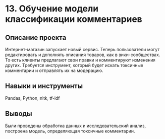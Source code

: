 # 13. Обучение модели классификации комментариев

## Описание проекта
Интернет-магазин запускает новый сервис. Теперь пользователи могут редактировать и дополнять описания товаров, как в вики-сообществах. То есть клиенты предлагают свои правки и комментируют изменения других. Требуется инструмент, который будет искать токсичные комментарии и отправлять их на модерацию.

## Навыки и инструменты
Pandas, Python, nltk, tf-idf

## Выводы
Были проведены обработка данных и исследовательский анализ, построена модель, определяющая токсичные комментарии.